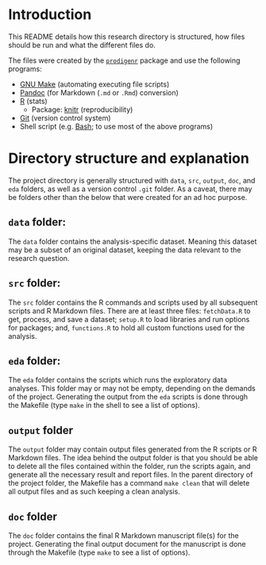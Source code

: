 # Introduction #

This README details how this research directory is structured, how
files should be run and what the different files do.

The files were created by the
[`prodigenr`](http://github.com/lwjohnst86/prodigenr) package and use
the following programs:

* [GNU Make](http://www.gnu.org/software/make/) (automating executing
  file scripts)
* [Pandoc](http://johnmacfarlane.net/pandoc/) (for Markdown (`.md` or
  `.Rmd`) conversion)
* [R](http://www.r-project.org) (stats)
    * Package: [knitr](http://yihui.name/knitr/) (reproducibility)
* [Git](http://git-scm.com/) (version control system)
* Shell script (e.g. [Bash](http://www.gnu.org/software/bash/); to use
  most of the above programs)

Directory structure and explanation
===================================

The project directory is generally structured with `data`,
`src`, `output`, `doc`, and `eda` folders, as well as a version
control `.git` folder.  As a caveat, there may be folders other than
the below that were created for an ad hoc purpose.

`data` folder:
--------------

The `data` folder contains the analysis-specific dataset.  Meaning
this dataset may be a subset of an original dataset, keeping the data
relevant to the research question.

`src` folder:
-------------

The `src` folder contains the R commands and scripts used by all
subsequent scripts and R Markdown files.  There are at least three
files: `fetchData.R` to get, process, and save a dataset; `setup.R` to
load libraries and run options for packages; and, `functions.R` to
hold all custom functions used for the analysis.

`eda` folder:
-----------------

The `eda` folder contains the scripts which runs the exploratory data
analyses.  This folder may or may not be empty, depending on the
demands of the project.  Generating the output from the `eda` scripts
is done through the Makefile (type `make` in the shell to see a list
of options).

`output` folder
---------------

The `output` folder may contain output files generated from the R
scripts or R Markdown files.  The idea behind the output folder is
that you should be able to delete all the files contained within the
folder, run the scripts again, and generate all the necessary result
and report files.  In the parent directory of the project folder, the
Makefile has a command `make clean` that will delete all output files
and as such keeping a clean analysis.

`doc` folder
---------------

The `doc` folder contains the final R Markdown manuscript file(s) for
the project.  Generating the final output document for the manuscript
is done through the Makefile (type `make` to see a list of options).

